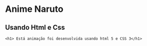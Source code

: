 # Anime Naruto
## Usando Html e Css
    <h1> Está animação foi desenvolvida usando html 5 e CSS 3</h1>

